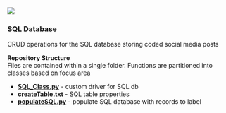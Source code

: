 <img src="https://github.com/larkinandy/ChildrensHealthSocialMediaASP3IRE/blob/main/images/analysis/Network.png">

### SQL Database ### 
CRUD operations for the SQL database storing coded social media posts

**Repository Structure** <br>
Files are contained within a single folder.  Functions are partitioned into classes based on focus area

- **[SQL_Class.py](https://github.com/larkinandy/ChildrensHealthSocialMediaASP3IRE/blob/main/deep_learning/create_training_dataset/SQL_database/SQL_Class.py)** - custom driver for SQL db <br>
- **[createTable.txt](https://github.com/larkinandy/ChildrensHealthSocialMediaASP3IRE/blob/main/deep_learning/create_training_dataset/SQL_database/createTables.txt)** - SQL table properties <br>
- **[populateSQL.py](https://github.com/larkinandy/ChildrensHealthSocialMediaASP3IRE/blob/main/deep_learning/create_training_dataset/SQL_database/populateSQL.py)** - populate SQL database with records to label <br>
